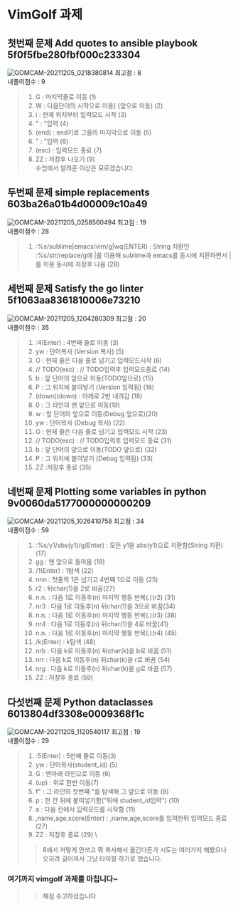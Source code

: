 # VimGolf 과제


## 첫번째 문제 Add quotes to ansible playbook 5f0f5fbe280fbf000c233304
![GOMCAM-20211205_0218380814](https://user-images.githubusercontent.com/94767794/144731224-3d4e85f2-6602-41c8-a61c-998702d46baa.gif)
최고점 : 8 \
내풀이점수 : 9
> 1) G : 마지막줄로 이동 (1)
> 2) W : 다음단어의 시작으로 이동( {앞으로 이동) (2)
> 3) i : 현재 위치부터 입력모드 시작 (3)
> 4) " : "입력 (4)
> 5) (end) : end키로 그줄의 마지막으로 이동 (5)
> 6) " : "입력 (6)
> 7) (esc) : 입력모드 종료 (7)
> 8) ZZ : 저장후 나오기  (9) \
> 수업에서 알려준 이상은 모르겠습니다.


## 두번째 문제 simple replacements 603ba26a01b4d00009c10a49
![GOMCAM-20211205_0258560494](https://user-images.githubusercontent.com/94767794/144731621-06c11a36-8f23-4acc-8676-4d57b140890b.gif)
최고점 : 19 \
내풀이점수 : 28
> 1. :%s/sublime\|emacs/vim/g|wq(ENTER) : String 치환인 :%s/str/replace/g에 \|를 이용해 sublime과 emacs를 동시에 치환하면서 |를 이용 동시에 저장후 나옴 (28)

## 세번째 문제 Satisfy the go linter 5f1063aa8361810006e73210
![GOMCAM-20211205_1204280309](https://user-images.githubusercontent.com/94767794/144731925-57d75c3b-a583-4aee-98ff-2980cda96b47.gif)
최고점 : 20 \
내풀이점수 : 35
> 1. :4(Enter) : 4번째 줄로 이동 (3)
> 2. yw : 단어복사 (Version 복사) (5)
> 3. O : 현재 줄은 다음 줄로 넘기고 입력모드시작 (6)
> 4. // TODO(esc) : // TODO입력후 입력모드종료 (14)
> 5. b : 앞 단어의 앞으로 이동(TODO앞으로) (15)
> 6. P : 그 위치에 붙여넣기 (Version 입력됨) (16)
> 7. (down)(down) : 아래로 2번 내려감 (18)
> 8. 0 : 그 라인의 맨 앞으로 이동(19)
> 9. w : 앞 단어의 앞으로 이동(Debug 앞으로)(20)
> 10. yw : 단어복사 (Debug 복사) (22)
> 11. O : 현재 줄은 다음 줄로 넘기고 입력모드 시작 (23)
> 12. // TODO(esc) : // TODO입력후 입력모드 종료 (31)
> 13. b : 앞 단어의 앞으로 이동(TODO 앞으로) (32)
> 14. P : 그 위치에 붙여넣기 (Debug 입력됨) (33)
> 15. ZZ :저장후 종료 (35)

## 네번째 문제 Plotting some variables in python 9v0060da5177000000000209
![GOMCAM-20211205_1026410758](https://user-images.githubusercontent.com/94767794/144732225-ed288983-4248-48de-b733-67242e11da30.gif)
최고점 : 34 \
내풀이점수 : 59
> 1. :%s/y1/abs(y1)/g(Enter) : 모든 y1을 abs(y1)으로 치환함(String 치환) (17)
> 2. gg : 맨 앞으로 돌아옴 (19)
> 3. /1(Enter) : 1탐색 (22)
> 4. nnn : 첫줄의 1은 넘기고 4번째 1으로 이동 (25) 
> 5. r2 : 뒤char(1)을 2로 바꿈(27)
> 6. n.n. : 다음 1로 이동후(n) 마지막 행동 반복(.)(r2) (31)
> 7. nr3 : 다음 1로 이동후(n) 뒤char(1)을 3으로 바꿈(34)
> 8. n.n. : 다음 1로 이동후(n) 마지막 행동 반복(.)(r3) (38)
> 8. nr4 : 다음 1로 이동후(n) 뒤char(1)을 4로 바꿈(41)
> 9. n.n. : 다음 1로 이동후(n) 마지막 행동 반복(.)(r4) (45)
> 10. /k(Enter) : k탐색 (48)
> 11. nrb : 다음 k로 이동후(n) 뒤char(k)을 b로 바꿈 (51)
> 12. nrr : 다음 k로 이동후(n) 뒤char(k)을 r로 바꿈 (54)
> 13. nrg : 다음 k로 이동후(n) 뒤char(k)을 g로 바꿈 (57)
> 14. ZZ : 저장후 종료 (59)

## 다섯번째 문제 Python dataclasses 6013804df3308e0009368f1c
![GOMCAM-20211205_1120540117](https://user-images.githubusercontent.com/94767794/144732649-4ce68c0f-2caf-4ae4-9308-662ce50f4dbc.gif)
최고점 : 19 \
내풀이점수 : 29
> 1. :5(Enter) : 5번째 줄로 이동(3)
> 2. yw : 단어복사(student_id) (5)
> 3. G : 맨아래 라인으로 이동 (6)
> 4. (up) : 위로 한번 이동(7)
> 5. f" : 그 라인의 첫번쨰 "를 탐색해 그 앞으로 이동 (9)
> 6. p : 한 칸 뒤에 붙여넣기함("뒤에 student_id입력") (10)
> 7. a : 다음 칸에서 입력모드를 시작함 (11)
> 8. ,name,age,score(Enter) : ,name,age,score를 입력한뒤 입력모드 종료(27)
> 9. ZZ : 저장후 종료 (29) \
>> 8에서 저렇게 안쓰고 뭐 복사해서 옮긴다든가 시도는 여러가지 해봤으나 오히려 길어져서 그냥 타이핑 하기로 했습니다.


### 여기까지 vimgolf 과제를 마칩니다~

>> 채점 수고하셨습니다

